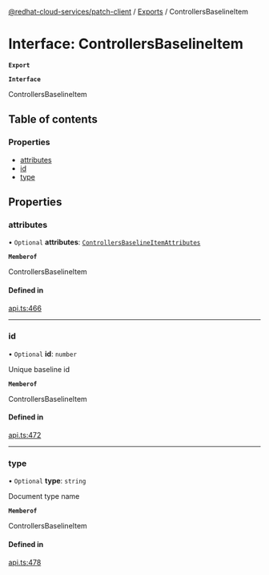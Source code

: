 [@redhat-cloud-services/patch-client](../README.md) / [Exports](../modules.md) / ControllersBaselineItem

# Interface: ControllersBaselineItem

**`Export`**

**`Interface`**

ControllersBaselineItem

## Table of contents

### Properties

- [attributes](ControllersBaselineItem.md#attributes)
- [id](ControllersBaselineItem.md#id)
- [type](ControllersBaselineItem.md#type)

## Properties

### attributes

• `Optional` **attributes**: [`ControllersBaselineItemAttributes`](ControllersBaselineItemAttributes.md)

**`Memberof`**

ControllersBaselineItem

#### Defined in

[api.ts:466](https://github.com/mkholjuraev/javascript-clients/blob/master/packages/patch/api.ts#L466)

___

### id

• `Optional` **id**: `number`

Unique baseline id

**`Memberof`**

ControllersBaselineItem

#### Defined in

[api.ts:472](https://github.com/mkholjuraev/javascript-clients/blob/master/packages/patch/api.ts#L472)

___

### type

• `Optional` **type**: `string`

Document type name

**`Memberof`**

ControllersBaselineItem

#### Defined in

[api.ts:478](https://github.com/mkholjuraev/javascript-clients/blob/master/packages/patch/api.ts#L478)
